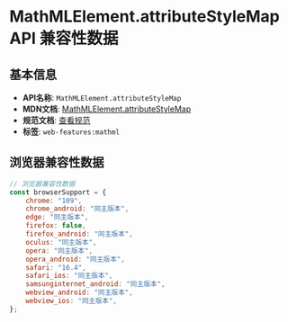 # MathMLElement.attributeStyleMap API 兼容性数据

## 基本信息

- **API名称**: `MathMLElement.attributeStyleMap`
- **MDN文档**: [MathMLElement.attributeStyleMap](https://developer.mozilla.org/docs/Web/API/MathMLElement/attributeStyleMap)
- **规范文档**: [查看规范](https://drafts.css-houdini.org/css-typed-om/#dom-elementcssinlinestyle-attributestylemap)
- **标签**: `web-features:mathml`

## 浏览器兼容性数据

```javascript
// 浏览器兼容性数据
const browserSupport = {
    chrome: "109",
    chrome_android: "同主版本",
    edge: "同主版本",
    firefox: false,
    firefox_android: "同主版本",
    oculus: "同主版本",
    opera: "同主版本",
    opera_android: "同主版本",
    safari: "16.4",
    safari_ios: "同主版本",
    samsunginternet_android: "同主版本",
    webview_android: "同主版本",
    webview_ios: "同主版本",
};

```

